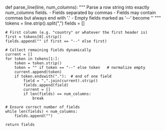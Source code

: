 def parse_line(line, num_columns):
    """
    Parse a row string into exactly num_columns fields.
    - Fields separated by commas
    - Fields may contain commas but always end with '.'
    - Empty fields marked as '--' become ''
    """
    tokens = line.strip().split(",")
    fields = []

    # First column (e.g. "country" or whatever the first header is)
    first = tokens[0].strip()
    fields.append("" if first == "--" else first)

    # Collect remaining fields dynamically
    current = []
    for token in tokens[1:]:
        token = token.strip()
        token = "" if token == "--" else token   # normalize empty
        current.append(token)
        if token.endswith("."):  # end of one field
            field = ",".join(current).strip()
            fields.append(field)
            current = []
            if len(fields) == num_columns:
                break

    # Ensure correct number of fields
    while len(fields) < num_columns:
        fields.append("")

    return fields
